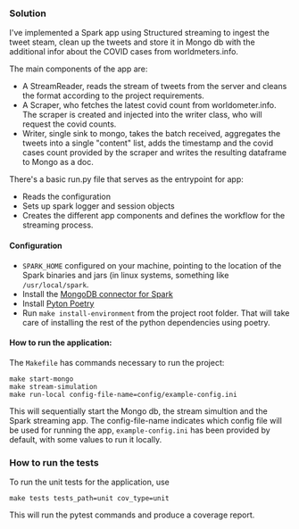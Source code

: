 
### Solution

I've implemented a Spark app using Structured streaming to ingest the tweet steam, clean up the tweets and store it in Mongo db with the additional infor about the COVID cases from worldmeters.info.

The main components of the app are:

- A StreamReader, reads the stream of tweets from the server and cleans the
format according to the project requirements.
- A Scraper, who fetches the latest covid count from
worldometer.info. The scraper is created and injected into the writer
class, who will request the covid counts.
- Writer, single sink to mongo, takes the batch received, aggregates
the tweets into a single "content" list, adds the timestamp and the covid cases count
provided by the scraper and writes the resulting dataframe to Mongo as
a doc.

There's a basic run.py file that serves as the entrypoint for app:
- Reads the configuration
- Sets up spark logger and session objects
- Creates the different app components and defines the workflow for the streaming process.

#### Configuration

* `SPARK_HOME` configured on your machine, pointing to the location of the Spark binaries and jars (in linux systems, something like `/usr/local/spark`.
* Install the [MongoDB connector for Spark](https://www.mongodb.com/docs/spark-connector/current/)
* Install [Pyton Poetry](https://python-poetry.org/docs/#installation)
* Run `make install-environment` from the project root folder. That will take care of installing the rest of the python dependencies using poetry.

#### How to run the application:

The `Makefile` has commands necessary to run the project:

```
make start-mongo
make stream-simulation
make run-local config-file-name=config/example-config.ini

```

This will sequentially start the Mongo db, the stream simultion and the Spark streaming app.
The config-file-name indicates which config file will be used for running the app, `example-config.ini` has been provided by default, with some values to run it locally.

### How to run the tests

To run the unit tests for the application, use

```
make tests tests_path=unit cov_type=unit
```

This will run the pytest commands and produce a coverage report.
